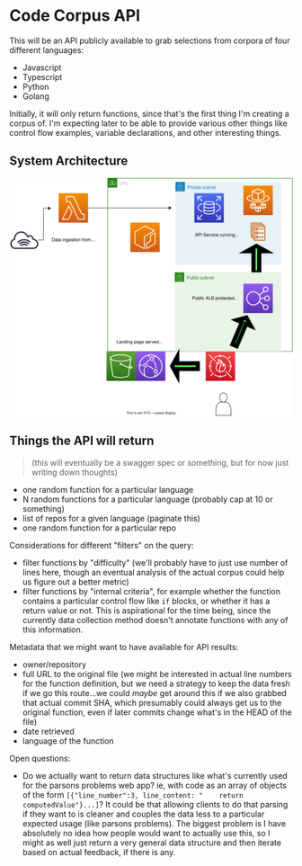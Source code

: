 # Code Corpus API

This will be an API publicly available to grab selections from corpora of four different languages:

- Javascript
- Typescript
- Python
- Golang

Initially, it will only return functions, since that's the first thing I'm creating a corpus of. I'm expecting later to be able to provide various other things like control flow examples, variable declarations, and other interesting things.

## System Architecture

![Initial system design](./system_design.svg)

## Things the API will return

> (this will eventually be a swagger spec or something, but for now just writing down thoughts)

- one random function for a particular language
- N random functions for a particular language (probably cap at 10 or something)
- list of repos for a given language (paginate this)
- one random function for a particular repo

Considerations for different "filters" on the query:

- filter functions by "difficulty" (we'll probably have to just use number of lines here, though an eventual analysis of the actual corpus could help us figure out a better metric)
- filter functions by "internal criteria", for example whether the function contains a particular control flow like `if` blocks, or whether it has a return value or not. This is aspirational for the time being, since the currently data collection method doesn't annotate functions with any of this information.

Metadata that we might want to have available for API results:

- owner/repository
- full URL to the original file (we might be interested in actual line numbers for the function definition, but we need a strategy to keep the data fresh if we go this route...we could _maybe_ get around this if we also grabbed that actual commit SHA, which presumably could always get us to the original function, even if later commits change what's in the HEAD of the file)
- date retrieved
- language of the function

Open questions:

- Do we actually want to return data structures like what's currently used for the parsons problems web app? ie, with code as an array of objects of the form `[{"line_number":3, line_content: "    return computedValue"}...]`? It could be that allowing clients to do that parsing if they want to is cleaner and couples the data less to a particular expected usage (like parsons problems). The biggest problem is I have absolutely no idea how people would want to actually use this, so I might as well just return a very general data structure and then iterate based on actual feedback, if there is any.
